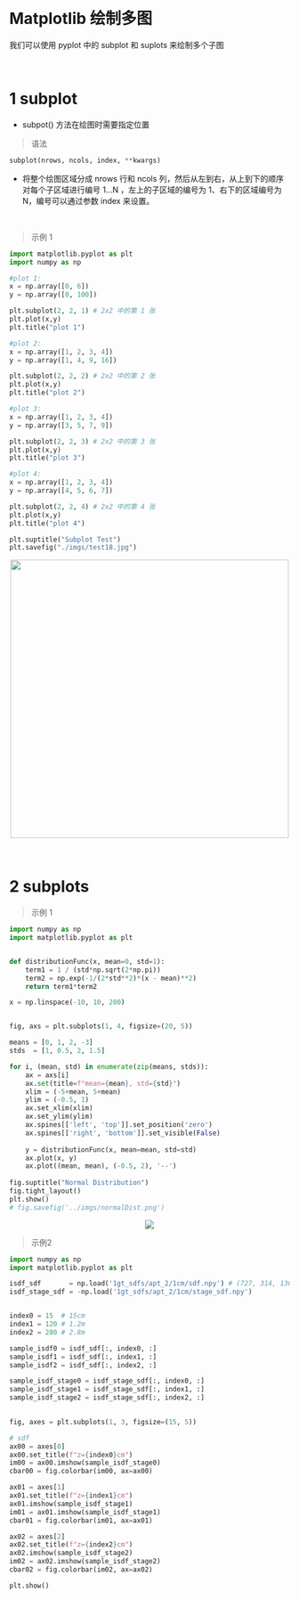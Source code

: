 &emsp;
# Matplotlib 绘制多图
我们可以使用 pyplot 中的 subplot 和 suplots 来绘制多个子图



&emsp;
# 1 subplot
- subpot() 方法在绘图时需要指定位置
>语法
```python
subplot(nrows, ncols, index, **kwargs)
```
- 将整个绘图区域分成 nrows 行和 ncols 列，然后从左到右，从上到下的顺序对每个子区域进行编号 1...N ，左上的子区域的编号为 1、右下的区域编号为 N，编号可以通过参数 index 来设置。



&emsp;
>示例 1
```python
import matplotlib.pyplot as plt
import numpy as np

#plot 1:
x = np.array([0, 6])
y = np.array([0, 100])

plt.subplot(2, 2, 1) # 2x2 中的第 1 张
plt.plot(x,y)
plt.title("plot 1")

#plot 2:
x = np.array([1, 2, 3, 4])
y = np.array([1, 4, 9, 16])

plt.subplot(2, 2, 2) # 2x2 中的第 2 张
plt.plot(x,y)
plt.title("plot 2")

#plot 3:
x = np.array([1, 2, 3, 4])
y = np.array([3, 5, 7, 9])

plt.subplot(2, 2, 3) # 2x2 中的第 3 张
plt.plot(x,y)
plt.title("plot 3")

#plot 4:
x = np.array([1, 2, 3, 4])
y = np.array([4, 5, 6, 7])

plt.subplot(2, 2, 4) # 2x2 中的第 4 张
plt.plot(x,y)
plt.title("plot 4")

plt.suptitle("Subplot Test")
plt.savefig("./imgs/test18.jpg")
```

<div align=center>
    <image src="imgs/subplot2.png" width=500>
</div>

&emsp;
# 2 subplots
>示例 1
```py
import numpy as np
import matplotlib.pyplot as plt


def distributionFunc(x, mean=0, std=1):
    term1 = 1 / (std*np.sqrt(2*np.pi))
    term2 = np.exp(-1/(2*std**2)*(x - mean)**2)
    return term1*term2

x = np.linspace(-10, 10, 200)


fig, axs = plt.subplots(1, 4, figsize=(20, 5))

means = [0, 1, 2, -3]
stds  = [1, 0.5, 2, 1.5]

for i, (mean, std) in enumerate(zip(means, stds)):
    ax = axs[i]
    ax.set(title=f"mean={mean}, std={std}")
    xlim = (-5+mean, 5+mean)
    ylim = (-0.5, 1)
    ax.set_xlim(xlim)
    ax.set_ylim(ylim)
    ax.spines[['left', 'top']].set_position('zero')
    ax.spines[['right', 'bottom']].set_visible(False)
    
    y = distributionFunc(x, mean=mean, std=std)
    ax.plot(x, y)
    ax.plot((mean, mean), (-0.5, 2), '--')
    
fig.suptitle("Normal Distribution")
fig.tight_layout()
plt.show()
# fig.savefig('../imgs/normalDist.png')
```
<div align=center>
    <image src="imgs/normalDist.png" width=>
</div>

>示例2
```py
import numpy as np
import matplotlib.pyplot as plt

isdf_sdf       = np.load('1gt_sdfs/apt_2/1cm/sdf.npy') # (727, 314, 1300)
isdf_stage_sdf = -np.load('1gt_sdfs/apt_2/1cm/stage_sdf.npy')


index0 = 15  # 15cm
index1 = 120 # 1.2m
index2 = 280 # 2.8m

sample_isdf0 = isdf_sdf[:, index0, :]
sample_isdf1 = isdf_sdf[:, index1, :]
sample_isdf2 = isdf_sdf[:, index2, :]

sample_isdf_stage0 = isdf_stage_sdf[:, index0, :]
sample_isdf_stage1 = isdf_stage_sdf[:, index1, :]
sample_isdf_stage2 = isdf_stage_sdf[:, index2, :]

    
fig, axes = plt.subplots(1, 3, figsize=(15, 5))

# sdf
ax00 = axes[0]
ax00.set_title(f"z={index0}cm")
im00 = ax00.imshow(sample_isdf_stage0)
cbar00 = fig.colorbar(im00, ax=ax00)

ax01 = axes[1]
ax01.set_title(f"z={index1}cm")
ax01.imshow(sample_isdf_stage1)
im01 = ax01.imshow(sample_isdf_stage1)
cbar01 = fig.colorbar(im01, ax=ax01)

ax02 = axes[2]
ax02.set_title(f"z={index2}cm")
ax02.imshow(sample_isdf_stage2)
im02 = ax02.imshow(sample_isdf_stage2)
cbar02 = fig.colorbar(im02, ax=ax02)

plt.show()
```
